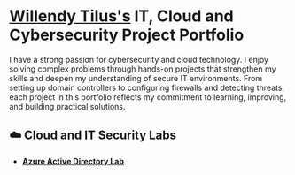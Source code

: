 
# [Willendy Tilus's](https://www.linkedin.com/in/wtilus/) IT, Cloud and Cybersecurity Project Portfolio

I have a strong passion for cybersecurity and cloud technology. I enjoy solving complex problems through hands-on projects that strengthen my skills and deepen my understanding of secure IT environments. From setting up domain controllers to configuring firewalls and detecting threats, each project in this portfolio reflects my commitment to learning, improving, and building practical solutions.

## ☁️ Cloud and IT Security Labs
- **[Azure Active Directory Lab](https://github.com/wtilus/Azure-Active-Directory-Lab)**
